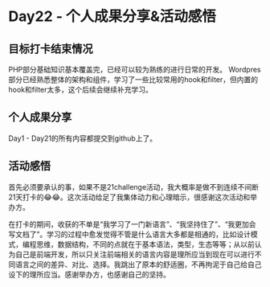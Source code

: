 # Day22 - 个人成果分享&活动感悟


## 目标打卡结束情况
PHP部分基础知识基本覆盖完，已经可以较为熟练的进行日常的开发。
Wordpres部分已经熟悉整体的架构和组件，学习了一些比较常用的hook和filter，但内置的hook和filter太多，这个后续会继续补充学习。

## 个人成果分享
Day1 - Day21的所有内容都提交到github上了。

## 活动感悟

首先必须要承认的事，如果不是21challenge活动，我大概率是做不到连续不间断21天打卡的😂😂。这次活动给足了我集体动力和心理暗示，很感谢这次活动和举办方。

在打卡的期间，收获的不单是“我学习了一门新语言”、“我坚持住了”、“我更加会写文档了”。学习的过程中愈发觉得不管是什么语言大多都是相通的，比如设计模式，编程思维，数据结构，不同的点就在于基本语法，类型，生态等等；从以前认为自己是前端开发，所以只关注前端相关的语言内容是理所应当到现在可以进行不同语言之间的差异、对比、选择。我跳出了原本的舒适圈，不再拘泥于自己给自己设下的理所应当。感谢举办方，也感谢自己的坚持。